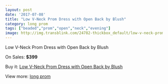 ```yaml
---
layout: post
date: '2017-07-08'
title: "Low V-Neck Prom Dress with Open Back by Blush"
category: long prom
tags: ["beaded","prom","open","neck","evening"]
image: http://img.transblink.com/24782-thickbox_default/low-v-neck-prom-dress-with-open-back-by-blush.jpg
---
```

Low V-Neck Prom Dress with Open Back by Blush

On Sales: **$399**
<a href="https://www.transblink.com/en/long-prom/7819-low-v-neck-prom-dress-with-open-back-by-blush.html"><amp-img layout="responsive" width="600" height="600" src="//img.transblink.com/24782-thickbox_default/low-v-neck-prom-dress-with-open-back-by-blush.jpg" alt="Low V-Neck Prom Dress with Open Back by Blush 0" /></a>
<a href="https://www.transblink.com/en/long-prom/7819-low-v-neck-prom-dress-with-open-back-by-blush.html"><amp-img layout="responsive" width="600" height="600" src="//img.transblink.com/24785-thickbox_default/low-v-neck-prom-dress-with-open-back-by-blush.jpg" alt="Low V-Neck Prom Dress with Open Back by Blush 1" /></a>
<a href="https://www.transblink.com/en/long-prom/7819-low-v-neck-prom-dress-with-open-back-by-blush.html"><amp-img layout="responsive" width="600" height="600" src="//img.transblink.com/24784-thickbox_default/low-v-neck-prom-dress-with-open-back-by-blush.jpg" alt="Low V-Neck Prom Dress with Open Back by Blush 2" /></a>
<a href="https://www.transblink.com/en/long-prom/7819-low-v-neck-prom-dress-with-open-back-by-blush.html"><amp-img layout="responsive" width="600" height="600" src="//img.transblink.com/24783-thickbox_default/low-v-neck-prom-dress-with-open-back-by-blush.jpg" alt="Low V-Neck Prom Dress with Open Back by Blush 3" /></a>

Buy it: [Low V-Neck Prom Dress with Open Back by Blush](https://www.transblink.com/en/long-prom/7819-low-v-neck-prom-dress-with-open-back-by-blush.html "Low V-Neck Prom Dress with Open Back by Blush")

View more: [long prom](https://www.transblink.com/en/58-long-prom "long prom")